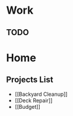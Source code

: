 # Work
## TODO

# Home

## Projects List
 - [[Backyard Cleanup]]
 - [[Deck Repair]]
 - [[Budget]] 

